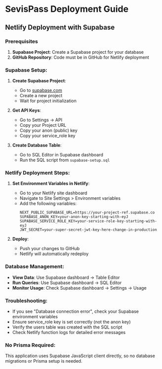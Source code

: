 # SevisPass Deployment Guide

## Netlify Deployment with Supabase

### Prerequisites

1. **Supabase Project**: Create a Supabase project for your database
2. **GitHub Repository**: Code must be in GitHub for Netlify deployment

### Supabase Setup:

1. **Create Supabase Project**:
   - Go to [supabase.com](https://supabase.com)
   - Create a new project
   - Wait for project initialization

2. **Get API Keys**:
   - Go to Settings → API
   - Copy your Project URL
   - Copy your anon (public) key  
   - Copy your service_role key

3. **Create Database Table**:
   - Go to SQL Editor in Supabase dashboard
   - Run the SQL script from `supabase-setup.sql`

### Netlify Deployment Steps:

1. **Set Environment Variables in Netlify**:
   - Go to your Netlify site dashboard
   - Navigate to Site Settings > Environment variables
   - Add the following variables:
     ```
     NEXT_PUBLIC_SUPABASE_URL=https://your-project-ref.supabase.co
     SUPABASE_ANON_KEY=your-anon-key-starting-with-eyJ
     SUPABASE_SERVICE_ROLE_KEY=your-service-role-key-starting-with-eyJ
     JWT_SECRET=your-super-secret-jwt-key-here-change-in-production
     ```

2. **Deploy**:
   - Push your changes to GitHub
   - Netlify will automatically redeploy

### Database Management:

- **View Data**: Use Supabase dashboard → Table Editor
- **Run Queries**: Use Supabase dashboard → SQL Editor
- **Monitor Usage**: Check Supabase dashboard → Settings → Usage

### Troubleshooting:

- If you see "Database connection error", check your Supabase environment variables
- Ensure service_role key is set correctly (not the anon key)
- Verify the users table was created with the SQL script
- Check Netlify function logs for detailed error messages

### No Prisma Required:

This application uses Supabase JavaScript client directly, so no database migrations or Prisma setup is needed.